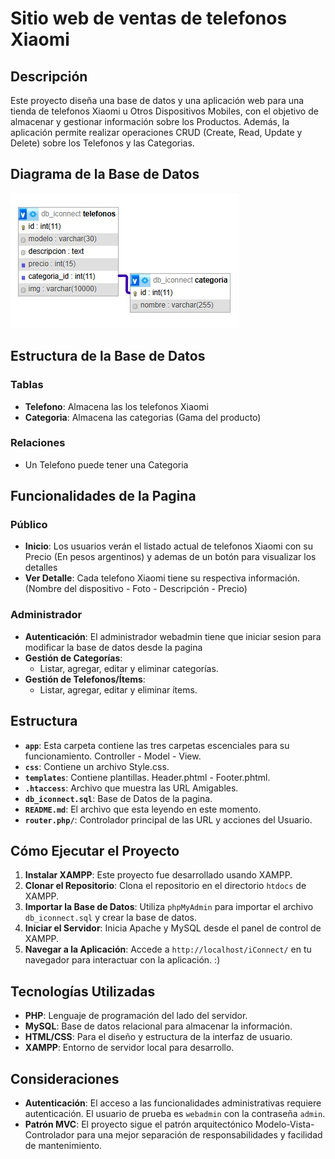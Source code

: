 # Sitio web de ventas de telefonos Xiaomi

## Descripción

Este proyecto diseña una base de datos y una aplicación web para una tienda de telefonos Xiaomi u Otros Dispositivos Mobiles, con el objetivo de almacenar y gestionar información sobre los Productos. Además, la aplicación permite realizar operaciones CRUD (Create, Read, Update y Delete) sobre los Telefonos y las Categorias.

## Diagrama de la Base de Datos

![Diagrama de la Base de Datos](/Diagrama.jfif)

## Estructura de la Base de Datos

### Tablas

- **Telefono**: Almacena las los telefonos Xiaomi
- **Categoria**: Almacena las categorias (Gama del producto)

### Relaciones

- Un Telefono puede tener una Categoria

## Funcionalidades de la Pagina

### Público

- **Inicio**: Los usuarios verán el listado actual de telefonos Xiaomi con su Precio (En pesos argentinos) y ademas de un botón para visualizar los detalles
- **Ver Detalle**: Cada telefono Xiaomi tiene su respectiva información. (Nombre del dispositivo - Foto - Descripción - Precio)
### Administrador

- **Autenticación**: El administrador webadmin tiene que iniciar sesion para modificar la base de datos desde la pagina
- **Gestión de Categorías**:
  - Listar, agregar, editar y eliminar categorías.
- **Gestión de Telefonos/Ítems**:
  - Listar, agregar, editar y eliminar ítems.

## Estructura

- **`app`**: Esta carpeta contiene las tres carpetas escenciales para su funcionamiento. Controller - Model - View.
- **`css`**: Contiene un archivo Style.css.
- **`templates`**: Contiene plantillas. Header.phtml - Footer.phtml.
- **`.htaccess`**: Archivo que muestra las URL Amigables.
- **`db_iconnect.sql`**: Base de Datos de la pagina.
- **`README.md`**: El archivo que esta leyendo en este momento.
- **`router.php/`**: Controlador principal de las URL y acciones del Usuario.

## Cómo Ejecutar el Proyecto

1. **Instalar XAMPP**: Este proyecto fue desarrollado usando XAMPP.
2. **Clonar el Repositorio**: Clona el repositorio en el directorio `htdocs` de XAMPP.
3. **Importar la Base de Datos**: Utiliza `phpMyAdmin` para importar el archivo `db_iconnect.sql` y crear la base de datos.
4. **Iniciar el Servidor**: Inicia Apache y MySQL desde el panel de control de XAMPP.
5. **Navegar a la Aplicación**: Accede a `http://localhost/iConnect/` en tu navegador para interactuar con la aplicación. :)

## Tecnologías Utilizadas

- **PHP**: Lenguaje de programación del lado del servidor.
- **MySQL**: Base de datos relacional para almacenar la información.
- **HTML/CSS**: Para el diseño y estructura de la interfaz de usuario.
- **XAMPP**: Entorno de servidor local para desarrollo.

## Consideraciones

- **Autenticación**: El acceso a las funcionalidades administrativas requiere autenticación. El usuario de prueba es `webadmin` con la contraseña `admin`.
- **Patrón MVC**: El proyecto sigue el patrón arquitectónico Modelo-Vista-Controlador para una mejor separación de responsabilidades y facilidad de mantenimiento.
